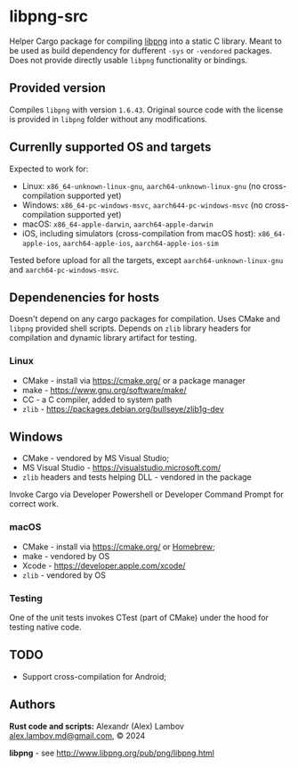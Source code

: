 # libpng-src
Helper Cargo package for compiling [libpng](https://github.com/pnggroup/libpng) into a static C library. Meant to be used as build dependency for dufferent `-sys` or `-vendored` packages. Does not provide directly usable `libpng` functionality or bindings.

## Provided version
Compiles `libpng` with version `1.6.43`. Original source code with the license is provided in `libpng` folder without any modifications.

## Currenlly supported OS and targets
Expected to work for:
* Linux: `x86_64-unknown-linux-gnu`, `aarch64-unknown-linux-gnu` (no cross-compilation supported yet)
* Windows: `x86_64-pc-windows-msvc`, `aarch644-pc-windows-msvc` (no cross-compilation supported yet)
* macOS: `x86_64-apple-darwin`, `aarch64-apple-darwin`
* iOS, including simulators (cross-compilation from macOS host): `x86_64-apple-ios`, `aarch64-apple-ios`, `aarch64-apple-ios-sim`

Tested before upload for all the targets, except `aarch64-unknown-linux-gnu` and `aarch64-pc-windows-msvc`.

## Dependenencies for hosts
Doesn't depend on any cargo packages for compilation.
Uses CMake and  `libpng` provided shell scripts. Depends on `zlib` library headers for compilation and dynamic library artifact for testing.

### Linux
* CMake - install via https://cmake.org/ or a package manager
* make - https://www.gnu.org/software/make/
* CC - a C compiler, added to system path
* `zlib` - https://packages.debian.org/bullseye/zlib1g-dev

## Windows
* CMake - vendored by MS Visual Studio;
* MS Visual Studio - https://visualstudio.microsoft.com/
* `zlib` headers and tests helping DLL - vendored in the package

Invoke Cargo via Developer Powershell or Developer Command Prompt for correct work.

### macOS
* CMake - install via https://cmake.org/ or [Homebrew](https://brew.sh/);
* make - vendored by OS
* Xcode - https://developer.apple.com/xcode/
* `zlib` - vendored by OS

### Testing
One of the unit tests invokes CTest (part of CMake) under the hood for testing native code.

## TODO
* Support cross-compilation for Android;

## Authors
**Rust code and scripts:** Alexandr (Alex) Lambov <alex.lambov.md@gmail.com>, &copy; 2024

**libpng** -  see http://www.libpng.org/pub/png/libpng.html
